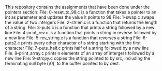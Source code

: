 This repository contains the assignments that have been done under the pointers
section:
File: 0-reset_to_98.c is a function that takes a pointer to an int as parameter
and updates the value it points to 98
File: 1-swap.c swaps the value of two intergers
File: 2-strlen.c is a function that returns the length of a string.
File: 3-puts.c is a function that prints a string followed by a new line
File: 4-print_rev.c is a function that prints a string in reverse followed by a new line
File: 5-rev_string.c is a function that reverses a string 
File: 6-puts2.c prints every other character of a string starting with the first character
File: 7-puts_half.c prints half of a string followed by a new line
File: 8-print_array.c prints n elements of an array of intergers followed by a new line
File: 9-strcpy.c copies the string pointed to by src, including the terminating null byte (\0), to the buffer pointed to by dest.
